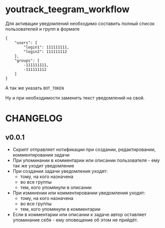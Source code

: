 # youtrack_teegram_workflow

Для активации уведомлений необходимо составить полный список пользователей и групп в формате 

```
{
	"users": {
		"login1": 111111111,
		"login2": 111111112
	},
	"groups": [
		-111111111,
		-111111112
	]
}
```

А так же указать `BOT_TOKEN`

Ну и при необходимости заменить текст уведомлений на свой.

# CHANGELOG

## v0.0.1

- Скрипт отправляет нотификации при создании, редактировании, комментировании задачи
- При упоминании в комментарии или описании пользователя - ему так же уходит уведомление
- При создании задачи уведомления уходят:
	- тому, на кого назначена
	- во все группы
	- тем, кого упомянули в описании
- При изминении или комментировании уведомления уходят:
	- тому, на кого назначена
	- во все группы
	- тем, кого упомянули в комментарии
- Если в комментарии или описании к задаче автор оставляет упоминание себя - ему оповещение об этом не прийдёт.
